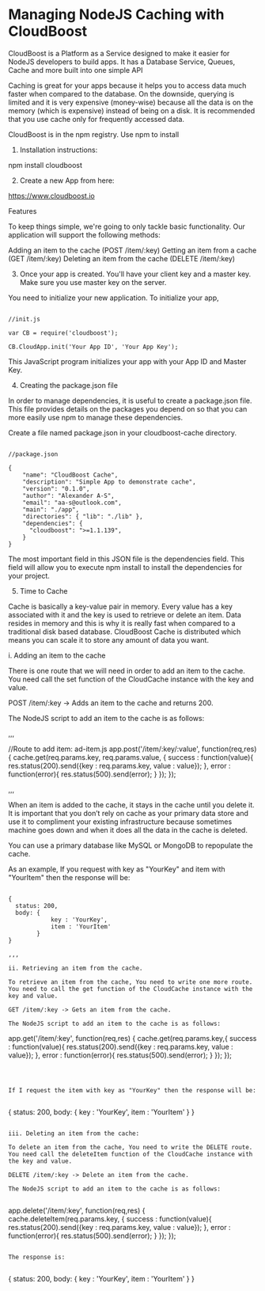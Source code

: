 # Managing NodeJS Caching with CloudBoost

CloudBoost is a Platform as a Service designed to make it easier for NodeJS developers to build apps. It has a Database Service, Queues, Cache and more built into one simple API

Caching is great for your apps because it helps you to access data much faster when compared to the database. On the downside, querying is limited and it is very expensive 
(money-wise) because all the data is on the memory (which is expensive) instead of being on a disk. It is recommended that you use cache only for frequently accessed data.

CloudBoost is in the npm registry. Use npm to install


1. Installation instructions:

 npm install cloudboost

2. Create a new App from here:

https://www.cloudboost.io


Features

To keep things simple, we're going to only tackle basic functionality. Our application will support the following methods:

Adding an item to the cache (POST /item/:key)
Getting an item from a cache (GET /item/:key)
Deleting an item from the cache (DELETE /item/:key)


3. Once your app is created. You'll have your client key and a master key. Make sure you use master key on the server.

You need to initialize your new application. To initialize your app,

```

//init.js

var CB = require('cloudboost');

CB.CloudApp.init('Your App ID', 'Your App Key');

```

This JavaScript program initializes your app with your App ID and Master Key.


4. Creating the package.json file

In order to manage dependencies, it is useful to create a package.json file. This file provides details on the packages you depend on so that you can more easily use npm to manage these dependencies.

Create a file named package.json in your cloudboost-cache directory.

```

//package.json

{
    "name": "CloudBoost Cache",
    "description": "Simple App to demonstrate cache",
    "version": "0.1.0",
    "author": "Alexander A-S",
    "email": "aa-s@outlook.com",
    "main": "./app",
    "directories": { "lib": "./lib" },
    "dependencies": {
      "cloudboost": ">=1.1.139",
    }
}

```

The most important field in this JSON file is the dependencies field. This field will allow you to execute npm install to install the dependencies for your project.


5. Time to Cache

Cache is basically a key-value pair in memory. Every value has a key associated with it and the key is used to retrieve or delete an item. Data resides in memory and this is why it is really fast when compared to a traditional disk based database. CloudBoost Cache is distributed which means you can scale it to store any amount of data you want.


i. Adding an item to the cache

There is one route that we will need in order to add an item to the cache. You need call the set function of the CloudCache instance with the key and value.

POST /item/:key -> Adds an item to the cache and returns 200.

The NodeJS script to add an item to the cache is as follows:

,,,

//Route to add item: ad-item.js
app.post('/item/:key/:value', function(req,res) {
    cache.get(req.params.key, req.params.value, {
      success : function(value){
        res.status(200).send({key : req.params.key, value : value});
      }, error : function(error){
        res.status(500).send(error);
      }
    });
});

,,,


When an item is added to the cache, it stays in the cache until you delete it. It is important that you don’t rely on cache as your primary data store and use it to compliment your existing infrastructure because sometimes machine goes down and when it does all the data in the cache is deleted.

You can use a primary database like MySQL or MongoDB to repopulate the cache.

As an example, If you request with key as "YourKey" and item with "YourItem" then the response will be:

```

{
  status: 200,
  body: {
            key : 'YourKey', 
            item : 'YourItem'
        }
}

,,,

ii. Retrieving an item from the cache.

To retrieve an item from the cache, You need to write one more route. You need to call the get function of the CloudCache instance with the key and value.

GET /item/:key -> Gets an item from the cache.

The NodeJS script to add an item to the cache is as follows:

```

app.get('/item/:key', function(req,res) {
    cache.get(req.params.key,{
      success : function(value){
        res.status(200).send({key : req.params.key, value : value});
      }, error : function(error){
        res.status(500).send(error);
      }
    });
});

```



If I request the item with key as "YourKey" then the response will be:


```

{
  status: 200,
  body: {
            key : 'YourKey', 
            item : 'YourItem'
        }
}


```

iii. Deleting an item from the cache:

To delete an item from the cache, You need to write the DELETE route. You need call the deleteItem function of the CloudCache instance with the key and value.

DELETE /item/:key -> Delete an item from the cache.

The NodeJS script to add an item to the cache is as follows:


```

app.delete('/item/:key', function(req,res) {
    cache.deleteItem(req.params.key, {
      success : function(value){
        res.status(200).send({key : req.params.key, value : value});
      }, error : function(error){
        res.status(500).send(error);
      }
    });
});

```

The response is:


```

{
  status: 200,
  body: {
            key : 'YourKey', 
            item : 'YourItem'
        }
}

```



